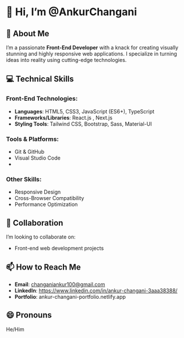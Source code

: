 # 👋 Hi, I’m @AnkurChangani

## 👀 About Me
I’m a passionate **Front-End Developer** with a knack for creating visually stunning and highly responsive web applications. I specialize in turning ideas into reality using cutting-edge technologies.

## 💻 Technical Skills
### Front-End Technologies:
- **Languages**: HTML5, CSS3, JavaScript (ES6+), TypeScript 
- **Frameworks/Libraries**: React.js , Next.js
- **Styling Tools**: Tailwind CSS, Bootstrap, Sass, Material-UI

### Tools & Platforms:
- Git & GitHub
- Visual Studio Code
- 

### Other Skills:
- Responsive Design
- Cross-Browser Compatibility
- Performance Optimization

## 💞️ Collaboration
I’m looking to collaborate on:
- Front-end web development projects

## 📫 How to Reach Me
- **Email**: changaniankur100@gmail.com
- **LinkedIn**: https://www.linkedin.com/in/ankur-changani-3aaa38388/
- **Portfolio**: ankur-changani-portfolio.netlify.app

## 😄 Pronouns
He/Him

